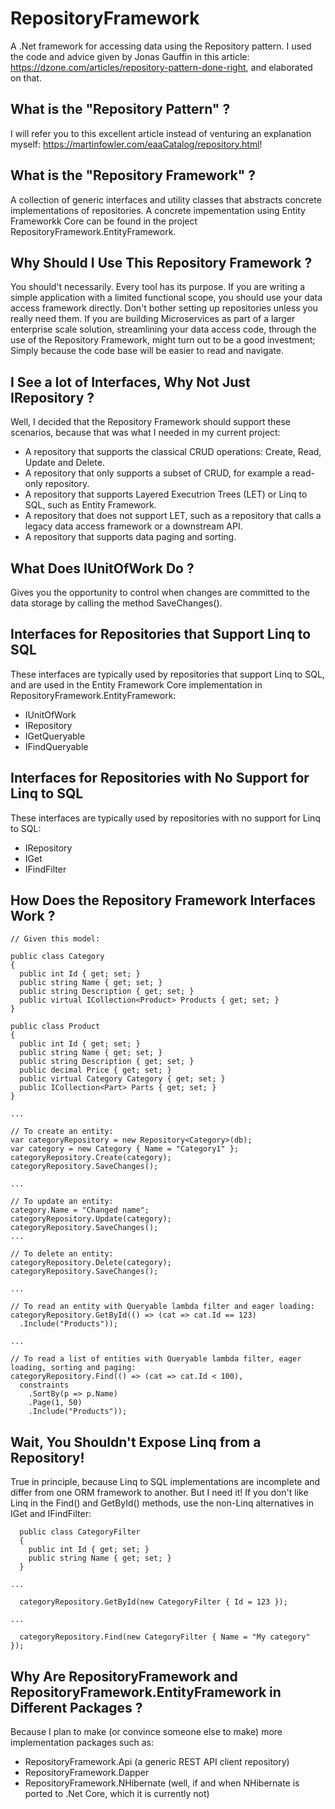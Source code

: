 # RepositoryFramework
A .Net framework for accessing data using the Repository pattern.
I used the code and advice given by Jonas Gauffin in this article: https://dzone.com/articles/repository-pattern-done-right, and elaborated on that.

## What is the "Repository Pattern" ?
I will refer you to this excellent article instead of venturing an explanation myself: https://martinfowler.com/eaaCatalog/repository.html!

## What is the "Repository Framework" ?
A collection of generic interfaces and utility classes that abstracts concrete implementations of repositories.
A concrete impementation using Entity Frameworkk Core can be found in the project RepositoryFramework.EntityFramework. 

## Why Should I Use This Repository Framework ?
You should't necessarily. Every tool has its purpose. 
If you are writing a simple application with a limited functional scope, you should use your data access framework directly. 
Don't bother setting up repositories unless you really need them. 
If you are building Microservices as part of a larger enterprise scale solution, streamlining your data access code, through the use of the Repository Framework, might turn out to be a good investment;
Simply because the code base will be easier to read and navigate.

## I See a lot of Interfaces, Why Not Just IRepository ?
Well, I decided that the Repository Framework should support these scenarios, because that was what I needed in my current project:
* A repository that supports the classical CRUD operations: Create, Read, Update and Delete.
* A repository that only supports a subset of CRUD, for example a read-only repository.
* A repository that supports Layered Executrion Trees (LET) or Linq to SQL, such as Entity Framework.
* A repository that does not support LET, such as a repository that calls a legacy data access framework or a downstream API.
* A repository that supports data paging and sorting.

## What Does IUnitOfWork Do ?
Gives you the opportunity to control when changes are committed to the data storage by calling the method SaveChanges().

## Interfaces for Repositories that Support Linq to SQL
These interfaces are typically used by repositories that support Linq to SQL, and are used in the Entity Framework Core implementation in RepositoryFramework.EntityFramework:
* IUnitOfWork
* IRepository
* IGetQueryable
* IFindQueryable

## Interfaces for Repositories with No Support for Linq to SQL
These interfaces are typically used by repositories with no support for Linq to SQL:
* IRepository
* IGet
* IFindFilter

## How Does the Repository Framework Interfaces Work ?
  ~~~~
  // Given this model:
	
  public class Category
  {
    public int Id { get; set; }
    public string Name { get; set; }
    public string Description { get; set; }
    public virtual ICollection<Product> Products { get; set; }
  }

  public class Product
  {
    public int Id { get; set; }
    public string Name { get; set; }
    public string Description { get; set; }
    public decimal Price { get; set; }
    public virtual Category Category { get; set; }
    public ICollection<Part> Parts { get; set; }
  }

  ...

  // To create an entity:
  var categoryRepository = new Repository<Category>(db);
  var category = new Category { Name = "Category1" };
  categoryRepository.Create(category);
  categoryRepository.SaveChanges();

  ...

  // To update an entity:
  category.Name = "Changed name";
  categoryRepository.Update(category);
  categoryRepository.SaveChanges();
  ...

  // To delete an entity:
  categoryRepository.Delete(category);
  categoryRepository.SaveChanges();

  ...

  // To read an entity with Queryable lambda filter and eager loading:
  categoryRepository.GetById(() => (cat => cat.Id == 123)
    .Include("Products"));

  ...

  // To read a list of entities with Queryable lambda filter, eager loading, sorting and paging:
  categoryRepository.Find(() => (cat => cat.Id < 100),
    constraints
      .SortBy(p => p.Name)
      .Page(1, 50)
      .Include("Products"));

  ~~~~

## Wait, You Shouldn't Expose Linq from a Repository!
True in principle, because Linq to SQL implementations are incomplete and differ from one ORM framework to another. 
But I need it! If you don't like Linq in the Find() and GetById() methods, use the non-Linq alternatives in IGet and IFindFilter:

~~~~
  public class CategoryFilter
  {
    public int Id { get; set; }
    public string Name { get; set; }
  }

...

  categoryRepository.GetById(new CategoryFilter { Id = 123 });

...

  categoryRepository.Find(new CategoryFilter { Name = "My category" });
~~~~

## Why Are RepositoryFramework and RepositoryFramework.EntityFramework in Different Packages ?
Because I plan to make (or convince someone else to make) more implementation packages such as:
* RepositoryFramework.Api (a generic REST API client repository)
* RepositoryFramework.Dapper
* RepositoryFramework.NHibernate (well, if and when NHibernate is ported to .Net Core, which it is currently not)